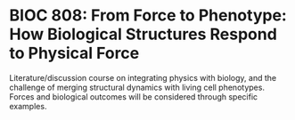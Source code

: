 # BIOC 808: From Force to Phenotype: How Biological Structures Respond to Physical Force

Literature/discussion course on integrating physics with biology, and the challenge of merging structural dynamics with living cell phenotypes. Forces and biological outcomes will be considered through specific examples.